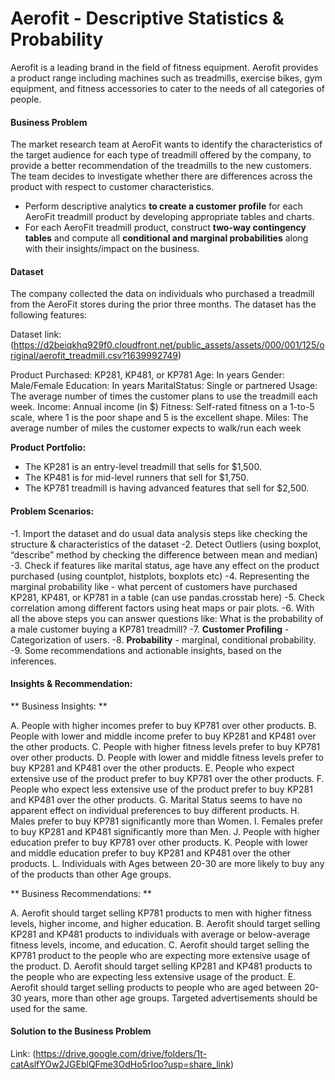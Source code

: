 # Aerofit - Descriptive Statistics & Probability

Aerofit is a leading brand in the field of fitness equipment. Aerofit provides a product range including machines such as treadmills, exercise bikes, gym equipment, and fitness accessories to cater to the needs of all categories of people.

#### Business Problem

The market research team at AeroFit wants to identify the characteristics of the target audience for each type of treadmill offered by the company, to provide a better recommendation of the treadmills to the new customers. The team decides to investigate whether there are differences across the product with respect to customer characteristics.

  - Perform descriptive analytics **to create a customer profile** for each AeroFit treadmill product by developing appropriate tables and charts.
  - For each AeroFit treadmill product, construct **two-way contingency tables** and compute all **conditional and marginal probabilities** along with their insights/impact on the business.

#### Dataset

The company collected the data on individuals who purchased a treadmill from the AeroFit stores during the prior three months. The dataset has the following features:

Dataset link: (https://d2beiqkhq929f0.cloudfront.net/public_assets/assets/000/001/125/original/aerofit_treadmill.csv?1639992749)

Product Purchased:	KP281, KP481, or KP781
Age:	In years
Gender:	Male/Female
Education:	In years
MaritalStatus:	Single or partnered
Usage:	The average number of times the customer plans to use the treadmill each week.
Income:	Annual income (in $)
Fitness:	Self-rated fitness on a 1-to-5 scale, where 1 is the poor shape and 5 is the excellent shape.
Miles:	The average number of miles the customer expects to walk/run each week

**Product Portfolio:**

- The KP281 is an entry-level treadmill that sells for $1,500.
- The KP481 is for mid-level runners that sell for $1,750.
- The KP781 treadmill is having advanced features that sell for $2,500.

#### Problem Scenarios:

-1. Import the dataset and do usual data analysis steps like checking the structure & characteristics of the dataset
-2. Detect Outliers (using boxplot, “describe” method by checking the difference between mean and median)
-3. Check if features like marital status, age have any effect on the product purchased (using countplot, histplots, boxplots etc)
-4. Representing the marginal probability like - what percent of customers have purchased KP281, KP481, or KP781 in a table (can use pandas.crosstab here)
-5. Check correlation among different factors using heat maps or pair plots.
-6. With all the above steps you can answer questions like: What is the probability of a male customer buying a KP781 treadmill?
-7. **Customer Profiling** - Categorization of users.
-8. **Probability** - marginal, conditional probability.
-9. Some recommendations and actionable insights, based on the inferences.

#### Insights & Recommendation:

** Business Insights: **

A. People with higher incomes prefer to buy KP781 over other products.
B. People with lower and middle income prefer to buy KP281 and KP481 over the other products.
C. People with higher fitness levels prefer to buy KP781 over other products.
D. People with lower and middle fitness levels prefer to buy KP281 and KP481 over the other products.
E. People who expect extensive use of the product prefer to buy KP781 over the other products.
F. People who expect less extensive use of the product prefer to buy KP281 and KP481 over the other products.
G. Marital Status seems to have no apparent effect on individual preferences to buy different products.
H. Males prefer to buy KP781 significantly more than Women.
I. Females prefer to buy KP281 and KP481 significantly more than Men.
J. People with higher education prefer to buy KP781 over other products.
K. People with lower and middle education prefer to buy KP281 and KP481 over the other products.
L. Individuals with Ages between 20-30 are more likely to buy any of the products than other Age groups.

** Business Recommendations: **

A. Aerofit should target selling KP781 products to men with higher fitness levels, higher income, and higher education.
B. Aerofit should target selling KP281 and KP481 products to individuals with average or below-average fitness levels, income, and education.
C. Aerofit should target selling the KP781 product to the people who are expecting more extensive usage of the product.
D. Aerofit should target selling KP281 and KP481 products to the people who are expecting less extensive usage of the product.
E. Aerofit should target selling products to people who are aged between 20-30 years, more than other age groups. Targeted advertisements should be used for the same.

#### Solution to the Business Problem

Link: (https://drive.google.com/drive/folders/1t-catAslfYOw2JGEblQFme3OdHo5rIoo?usp=share_link)
